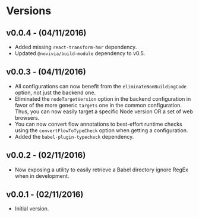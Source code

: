 # Versions

## v0.0.4 - (04/11/2016)

* Added missing `react-transform-hmr` dependency.
* Updated `@novivia/build-module` dependency to v0.5.


## v0.0.3 - (04/11/2016)

* All configurations can now benefit from the `eliminateNonBuildingCode` option,
  not just the backend one.
* Eliminated the `nodeTargetVersion` option in the backend configuration in
  favor of the more generic `targets` one in the common configuration. Thus, you
  can now easily target a specific Node version OR a set of web browsers.
* You can now convert flow annotations to best-effort runtime checks using the
  `convertFlowToTypeCheck` option when getting a configuration.
* Added the `babel-plugin-typecheck` dependency.


## v0.0.2 - (02/11/2016)

* Now exposing a utility to easily retrieve a Babel directory ignore RegEx when
  in development.


## v0.0.1 - (02/11/2016)

* Initial version.
